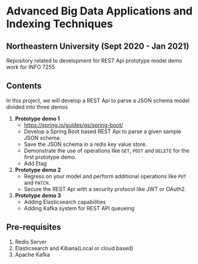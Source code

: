# Advanced Big Data Applications and Indexing Techniques
## Northeastern University (Sept 2020 - Jan 2021)

Repository related to development for REST Api prototype model demo work for INFO 7255  
  
## Contents
In this project, we will develop a REST Api to parse a JSON schema model divided into three demos
1. **Prototype demo 1**
    - https://spring.io/guides/gs/spring-boot/
    - Develop a Spring Boot based REST Api to parse a given sample JSON schema.
    - Save the JSON schema in a redis key value store.
    - Demonstrate the use of operations like `GET`, `POST` and `DELETE` for the first prototype demo.
    - Add Etag
2. **Prototype demo 2**
    - Regress on your model and perform additional operations like `PUT` and `PATCH`.
    - Secure the REST Api with a security protocol like JWT or OAuth2.
3. **Prototype demo 3**
    - Adding Elasticsearch capabilities
    - Adding Kafka system for REST API queueing

## Pre-requisites
1. Redis Server
2. Elasticsearch and Kibana(Local or cloud based)
3. Apache Kafka
